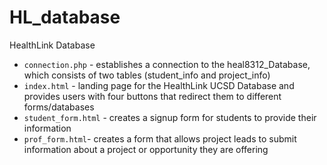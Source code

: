 # HL_database
HealthLink Database 

* `connection.php` - establishes a connection to the heal8312_Database, which consists of two tables (student_info and project_info)
* `index.html` - landing page for the HealthLink UCSD Database and provides users with four buttons that redirect them to different forms/databases
* `student_form.html` - creates a signup form for students to provide their information
* `prof_form.html`- creates a form that allows project leads to submit information about a project or opportunity they are offering


